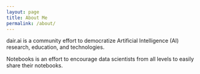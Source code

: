```yaml
---
layout: page
title: About Me
permalink: /about/
---
```


dair.ai is a community effort to democratize Artificial Intelligence (AI) research, education, and technologies.

Notebooks is an effort to encourage data scientists from all levels to easily share their notebooks.
